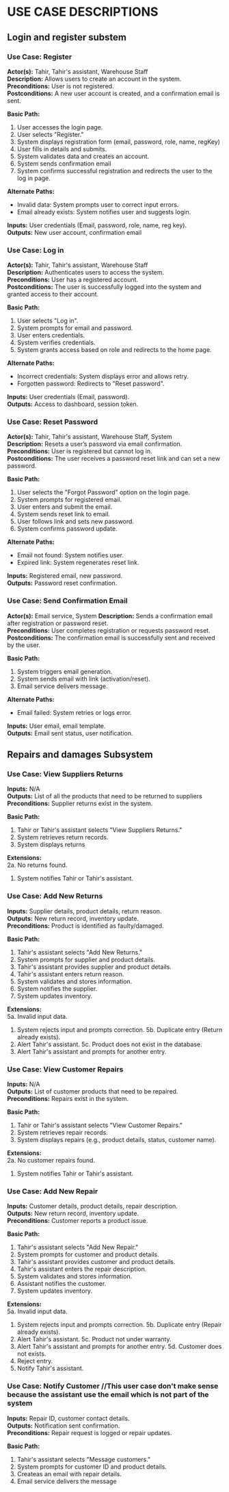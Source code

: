# USE CASE DESCRIPTIONS
## Login and register substem
### Use Case: Register
**Actor(s):** Tahir, Tahir's assistant, Warehouse Staff  
**Description:** Allows users to create an account in the system.  
**Preconditions:** User is not registered.  
**Postconditions:** A new user account is created, and a confirmation email is sent.  

**Basic Path:**  
1. User accesses the login page.
2. User selects "Register."
3. System displays registration form (email, password, role, name, regKey)
4. User fills in details and submits.
5. System validates data and creates an account.
6. System sends confirmation email
7. System confirms successful registration and redirects the user to the log in page.  

**Alternate Paths:**
- Invalid data: System prompts user to correct input errors.
- Email already exists: System notifies user and suggests login.

**Inputs:** User credentials (Email, password, role, name, reg key).  
**Outputs:** New user account, confirmation email  


### Use Case: Log in
**Actor(s):** Tahir, Tahir's assistant, Warehouse Staff  
**Description:** Authenticates users to access the system.  
**Preconditions:** User has a registered account.  
**Postconditions:** The user is successfully logged into the system and granted access to their account.  

**Basic Path:**  
1. User selects "Log in".
2. System prompts for email and password.
3. User enters credentials.
4. System verifies credentials.
5. System grants access based on role and redirects to the home page.  

**Alternate Paths:**
- Incorrect credentials: System displays error and allows retry.
- Forgotten password: Redirects to "Reset password".

**Inputs:** User credentials (Email, password).  
**Outputs:** Access to dashboard, session token.


### Use Case: Reset Password
**Actor(s):** Tahir, Tahir's assistant, Warehouse Staff, System  
**Description:** Resets a user’s password via email confirmation.   
**Preconditions:** User is registered but cannot log in.  
**Postconditions:** The user receives a password reset link and can set a new password.  

**Basic Path:**  
1. User selects the "Forgot Password" option on the login page.  
2. System prompts for registered email.
3. User enters and submit the email.
4. System sends reset link to email.
5. User follows link and sets new password.
6. System confirms password update.  

**Alternate Paths:**
- Email not found: System notifies user.
- Expired link: System regenerates reset link.  

**Inputs:** Registered email, new password.  
**Outputs:** Password reset confirmation.


### Use Case: Send Confirmation Email
**Actor(s):** Email service, System 
**Description:** Sends a confirmation email after registration or password reset.   
**Preconditions:** User completes registration or requests password reset.  
**Postconditions:** The confirmation email is successfully sent and received by the user.  

**Basic Path:**  
1. System triggers email generation.  
2. System sends email with link (activation/reset).
3. Email service delivers message.

**Alternate Paths:**
- Email failed: System retries or logs error. 

**Inputs:** User email, email template.  
**Outputs:** Email sent status, user notification.



## Repairs and damages Subsystem
### Use Case: View Suppliers Returns
**Inputs:** N/A  
**Outputs:** List of all the products that need to be returned to suppliers  
**Preconditions:** Supplier returns exist in the system.  

**Basic Path:**
1. Tahir or Tahir's assistant selects "View Suppliers Returns."
2. System retrieves return records.
3. System displays returns

**Extensions:**  
2a. No returns found.
1. System notifies Tahir or Tahir's assistant.


### Use Case: Add New Returns
**Inputs:** Supplier details, product details, return reason.  
**Outputs:** New return record, inventory update.  
**Preconditions:** Product is identified as faulty/damaged.  

**Basic Path:**
1. Tahir's assistant selects "Add New Returns."
2. System prompts for supplier and product details.
3. Tahir's assistant provides supplier and product details.
4. Tahir's assistant enters return reason.
5. System validates and stores information.
6. System notifies the supplier.
7. System updates inventory.  

**Extensions:**  
5a. Invalid input data.
1. System rejects input and prompts correction.
5b. Duplicate entry (Return already exists).
1. Alert Tahir's assistant.
5c. Product does not exist in the database.
1. Alert Tahir's assistant and prompts for another entry.


### Use Case: View Customer Repairs
**Inputs:** N/A  
**Outputs:** List of customer products that need to be repaired.  
**Preconditions:** Repairs exist in the system.  

**Basic Path:**
1. Tahir or Tahir's assistant selects "View Customer Repairs."
2. System retrieves repair records.
3. System displays repairs (e.g., product details, status, customer name).

**Extensions:**  
2a. No customer repairs found.
1. System notifies Tahir or Tahir's assistant.


### Use Case: Add New Repair
**Inputs:** Customer details, product details, repair description.  
**Outputs:** New return record, inventory update.  
**Preconditions:** Customer reports a product issue.  

**Basic Path:**
1. Tahir's assistant selects "Add New Repair."
2. System prompts for customer and product details.
3. Tahir's assistant provides customer and product details.
4. Tahir's assistant enters the repair description.
5. System validates and stores information.
6. Assistant notifies the customer.
7. System updates inventory.  

**Extensions:**  
5a. Invalid input data.
1. System rejects input and prompts correction.
5b. Duplicate entry (Repair already exists).
1. Alert Tahir's assistant.
5c. Product not under warranty.
1. Alert Tahir's assistant and prompts for another entry.
5d. Customer does not exists.
1. Reject entry.
2. Notify Tahir's assistant.


### Use Case: Notify Customer //This user case don't make sense because the assistant use the email which is not part of the system
**Inputs:** Repair ID, customer contact details.  
**Outputs:** Notification sent confirmation.  
**Preconditions:** Repair request is logged or repair updates.  

**Basic Path:**
1. Tahir's assistant selects "Message customers."
2. System prompts for customer ID and product details.
3. Createas an email with repair details.
4. Email service delivers the message
